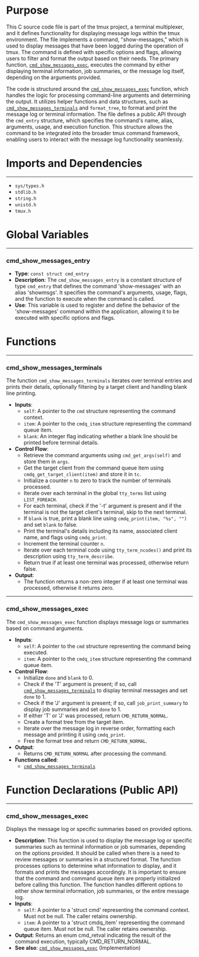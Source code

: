 # Purpose
This C source code file is part of the tmux project, a terminal multiplexer, and it defines functionality for displaying message logs within the tmux environment. The file implements a command, "show-messages," which is used to display messages that have been logged during the operation of tmux. The command is defined with specific options and flags, allowing users to filter and format the output based on their needs. The primary function, [`cmd_show_messages_exec`](#cmd_show_messages_exec), executes the command by either displaying terminal information, job summaries, or the message log itself, depending on the arguments provided.

The code is structured around the [`cmd_show_messages_exec`](#cmd_show_messages_exec) function, which handles the logic for processing command-line arguments and determining the output. It utilizes helper functions and data structures, such as [`cmd_show_messages_terminals`](#cmd_show_messages_terminals) and `format_tree`, to format and print the message log or terminal information. The file defines a public API through the `cmd_entry` structure, which specifies the command's name, alias, arguments, usage, and execution function. This structure allows the command to be integrated into the broader tmux command framework, enabling users to interact with the message log functionality seamlessly.
# Imports and Dependencies

---
- `sys/types.h`
- `stdlib.h`
- `string.h`
- `unistd.h`
- `tmux.h`


# Global Variables

---
### cmd_show_messages_entry
- **Type**: `const struct cmd_entry`
- **Description**: The `cmd_show_messages_entry` is a constant structure of type `cmd_entry` that defines the command 'show-messages' with an alias 'showmsgs'. It specifies the command's arguments, usage, flags, and the function to execute when the command is called.
- **Use**: This variable is used to register and define the behavior of the 'show-messages' command within the application, allowing it to be executed with specific options and flags.


# Functions

---
### cmd_show_messages_terminals<!-- {{#callable:cmd_show_messages_terminals}} -->
The function `cmd_show_messages_terminals` iterates over terminal entries and prints their details, optionally filtering by a target client and handling blank line printing.
- **Inputs**:
    - `self`: A pointer to the `cmd` structure representing the command context.
    - `item`: A pointer to the `cmdq_item` structure representing the command queue item.
    - `blank`: An integer flag indicating whether a blank line should be printed before terminal details.
- **Control Flow**:
    - Retrieve the command arguments using `cmd_get_args(self)` and store them in `args`.
    - Get the target client from the command queue item using `cmdq_get_target_client(item)` and store it in `tc`.
    - Initialize a counter `n` to zero to track the number of terminals processed.
    - Iterate over each terminal in the global `tty_terms` list using `LIST_FOREACH`.
    - For each terminal, check if the '-t' argument is present and if the terminal is not the target client's terminal, skip to the next terminal.
    - If `blank` is true, print a blank line using `cmdq_print(item, "%s", "")` and set `blank` to false.
    - Print the terminal's details including its name, associated client name, and flags using `cmdq_print`.
    - Increment the terminal counter `n`.
    - Iterate over each terminal code using `tty_term_ncodes()` and print its description using `tty_term_describe`.
    - Return true if at least one terminal was processed, otherwise return false.
- **Output**:
    - The function returns a non-zero integer if at least one terminal was processed, otherwise it returns zero.


---
### cmd_show_messages_exec<!-- {{#callable:cmd_show_messages_exec}} -->
The `cmd_show_messages_exec` function displays message logs or summaries based on command arguments.
- **Inputs**:
    - `self`: A pointer to the `cmd` structure representing the command being executed.
    - `item`: A pointer to the `cmdq_item` structure representing the command queue item.
- **Control Flow**:
    - Initialize `done` and `blank` to 0.
    - Check if the 'T' argument is present; if so, call [`cmd_show_messages_terminals`](#cmd_show_messages_terminals) to display terminal messages and set `done` to 1.
    - Check if the 'J' argument is present; if so, call `job_print_summary` to display job summaries and set `done` to 1.
    - If either 'T' or 'J' was processed, return `CMD_RETURN_NORMAL`.
    - Create a format tree from the target item.
    - Iterate over the message log in reverse order, formatting each message and printing it using `cmdq_print`.
    - Free the format tree and return `CMD_RETURN_NORMAL`.
- **Output**:
    - Returns `CMD_RETURN_NORMAL` after processing the command.
- **Functions called**:
    - [`cmd_show_messages_terminals`](#cmd_show_messages_terminals)


# Function Declarations (Public API)

---
### cmd_show_messages_exec<!-- {{#callable_declaration:cmd_show_messages_exec}} -->
Displays the message log or specific summaries based on provided options.
- **Description**: This function is used to display the message log or specific summaries such as terminal information or job summaries, depending on the options provided. It should be called when there is a need to review messages or summaries in a structured format. The function processes options to determine what information to display, and it formats and prints the messages accordingly. It is important to ensure that the command and command queue item are properly initialized before calling this function. The function handles different options to either show terminal information, job summaries, or the entire message log.
- **Inputs**:
    - `self`: A pointer to a 'struct cmd' representing the command context. Must not be null. The caller retains ownership.
    - `item`: A pointer to a 'struct cmdq_item' representing the command queue item. Must not be null. The caller retains ownership.
- **Output**: Returns an enum cmd_retval indicating the result of the command execution, typically CMD_RETURN_NORMAL.
- **See also**: [`cmd_show_messages_exec`](#cmd_show_messages_exec)  (Implementation)


